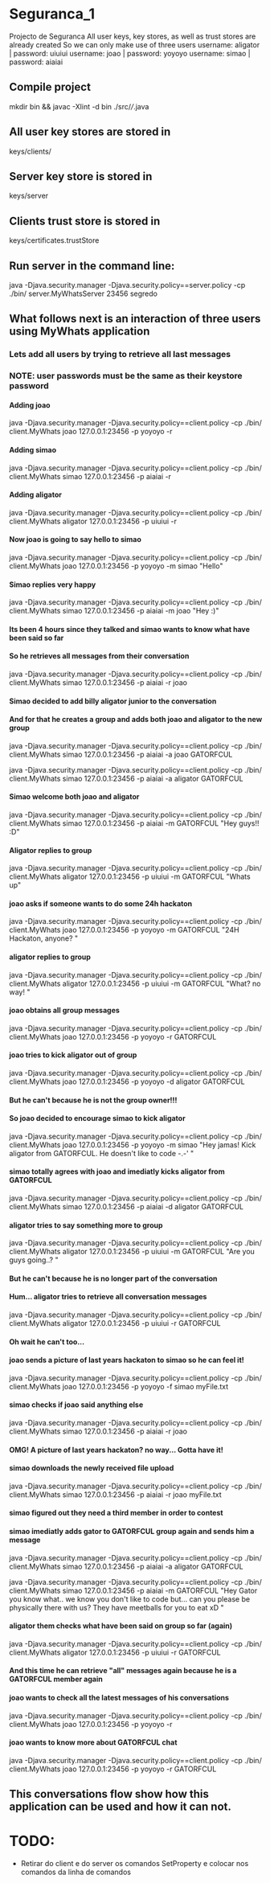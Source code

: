 # Seguranca_1
Projecto de Seguranca
All user keys, key stores, as well as trust stores are already created
So we can only make use of three users
username: aligator 	| password: uiuiui
username: joao		| password: yoyoyo
username: simao		| password: aiaiai

## Compile project
mkdir bin && javac -Xlint -d bin ./src/*/*.java

## All user key stores are stored in
keys/clients/

## Server key store is stored in
keys/server

## Clients trust store is stored in
keys/certificates.trustStore 

## Run server in the command line:
java -Djava.security.manager -Djava.security.policy==server.policy -cp ./bin/ server.MyWhatsServer 23456 segredo


## What follows next is an interaction of three users using MyWhats application
### Lets add all users by trying to retrieve all last messages
### NOTE: user passwords must be the same as their keystore password
#### Adding joao
java -Djava.security.manager -Djava.security.policy==client.policy -cp ./bin/ client.MyWhats joao 127.0.0.1:23456 -p yoyoyo -r

#### Adding simao
java -Djava.security.manager -Djava.security.policy==client.policy -cp ./bin/ client.MyWhats simao 127.0.0.1:23456 -p aiaiai -r

#### Adding aligator
java -Djava.security.manager -Djava.security.policy==client.policy -cp ./bin/ client.MyWhats aligator 127.0.0.1:23456 -p uiuiui -r

#### Now joao is going to say hello to simao
java -Djava.security.manager -Djava.security.policy==client.policy -cp ./bin/ client.MyWhats joao 127.0.0.1:23456 -p yoyoyo -m simao "Hello"

#### Simao replies very happy
java -Djava.security.manager -Djava.security.policy==client.policy -cp ./bin/ client.MyWhats simao 127.0.0.1:23456 -p aiaiai -m joao "Hey :)"

#### Its been 4 hours since they talked and simao wants to know what have been said so far
#### So he retrieves all messages from their conversation
java -Djava.security.manager -Djava.security.policy==client.policy -cp ./bin/ client.MyWhats simao 127.0.0.1:23456 -p aiaiai -r joao

#### Simao decided to add billy aligator junior to the conversation
#### And for that he creates a group and adds both joao and aligator to the new group
java -Djava.security.manager -Djava.security.policy==client.policy -cp ./bin/ client.MyWhats simao 127.0.0.1:23456 -p aiaiai -a joao GATORFCUL

java -Djava.security.manager -Djava.security.policy==client.policy -cp ./bin/ client.MyWhats simao 127.0.0.1:23456 -p aiaiai -a aligator GATORFCUL

#### Simao welcome both joao and aligator
java -Djava.security.manager -Djava.security.policy==client.policy -cp ./bin/ client.MyWhats simao 127.0.0.1:23456 -p aiaiai -m GATORFCUL "Hey guys!! :D"

#### Aligator replies to group
java -Djava.security.manager -Djava.security.policy==client.policy -cp ./bin/ client.MyWhats aligator 127.0.0.1:23456 -p uiuiui -m GATORFCUL "Whats up"

#### joao asks if someone wants to do some 24h hackaton
java -Djava.security.manager -Djava.security.policy==client.policy -cp ./bin/ client.MyWhats joao 127.0.0.1:23456 -p yoyoyo -m GATORFCUL "24H Hackaton, anyone? "

#### aligator replies to group
java -Djava.security.manager -Djava.security.policy==client.policy -cp ./bin/ client.MyWhats aligator 127.0.0.1:23456 -p uiuiui -m GATORFCUL "What? no way! "

#### joao obtains all group messages
java -Djava.security.manager -Djava.security.policy==client.policy -cp ./bin/ client.MyWhats joao 127.0.0.1:23456 -p yoyoyo -r GATORFCUL

#### joao tries to kick aligator out of group
java -Djava.security.manager -Djava.security.policy==client.policy -cp ./bin/ client.MyWhats joao 127.0.0.1:23456 -p yoyoyo -d aligator GATORFCUL

#### But he can't because he is not the group owner!!!
#### So joao decided to encourage simao to kick aligator
java -Djava.security.manager -Djava.security.policy==client.policy -cp ./bin/ client.MyWhats joao 127.0.0.1:23456 -p yoyoyo -m simao "Hey jamas! Kick aligator from GATORFCUL. He doesn't like to code -.-' "

#### simao totally agrees with joao and imediatly kicks aligator from GATORFCUL
java -Djava.security.manager -Djava.security.policy==client.policy -cp ./bin/ client.MyWhats simao 127.0.0.1:23456 -p aiaiai -d aligator GATORFCUL

#### aligator tries to say something more to group
java -Djava.security.manager -Djava.security.policy==client.policy -cp ./bin/ client.MyWhats aligator 127.0.0.1:23456 -p uiuiui -m GATORFCUL "Are you guys going..? "

#### But he can't because he is no longer part of the conversation
#### Hum... aligator tries to retrieve all conversation messages
java -Djava.security.manager -Djava.security.policy==client.policy -cp ./bin/ client.MyWhats aligator 127.0.0.1:23456 -p uiuiui -r GATORFCUL

#### Oh wait he can't too...

#### joao sends a picture of last years hackaton to simao so he can feel it!
java -Djava.security.manager -Djava.security.policy==client.policy -cp ./bin/ client.MyWhats joao 127.0.0.1:23456 -p yoyoyo -f simao myFile.txt

#### simao checks if joao said anything else
java -Djava.security.manager -Djava.security.policy==client.policy -cp ./bin/ client.MyWhats simao 127.0.0.1:23456 -p aiaiai -r joao

#### OMG! A picture of last years hackaton? no way... Gotta have it!
#### simao downloads the newly received file upload
java -Djava.security.manager -Djava.security.policy==client.policy -cp ./bin/ client.MyWhats simao 127.0.0.1:23456 -p aiaiai -r joao myFile.txt

#### simao figured out they need a third member in order to contest
#### simao imediatly adds gator to GATORFCUL group again and sends him a message
java -Djava.security.manager -Djava.security.policy==client.policy -cp ./bin/ client.MyWhats simao 127.0.0.1:23456 -p aiaiai -a aligator GATORFCUL

java -Djava.security.manager -Djava.security.policy==client.policy -cp ./bin/ client.MyWhats simao 127.0.0.1:23456 -p aiaiai -m GATORFCUL "Hey Gator you know what.. we know you don't like to code but... can you please be physically there with us? They have meetballs for you to eat xD "

#### aligator them checks what have been said on group so far (again)
java -Djava.security.manager -Djava.security.policy==client.policy -cp ./bin/ client.MyWhats aligator 127.0.0.1:23456 -p uiuiui -r GATORFCUL

#### And this time he can retrieve "all" messages again because he is a GATORFCUL member again

#### joao wants to check all the latest messages of his conversations
java -Djava.security.manager -Djava.security.policy==client.policy -cp ./bin/ client.MyWhats joao 127.0.0.1:23456 -p yoyoyo -r

#### joao wants to know more about GATORFCUL chat
java -Djava.security.manager -Djava.security.policy==client.policy -cp ./bin/ client.MyWhats joao 127.0.0.1:23456 -p yoyoyo -r GATORFCUL


## This conversations flow show how this application can be used and how it can not.


TODO:
==============
- Retirar do client e do server os comandos SetProperty e colocar nos comandos da linha de comandos